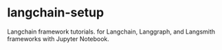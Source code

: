 # langchain-setup

Langchain framework tutorials. for Langchain, Langgraph, and Langsmith frameworks with Jupyter Notebook. 
